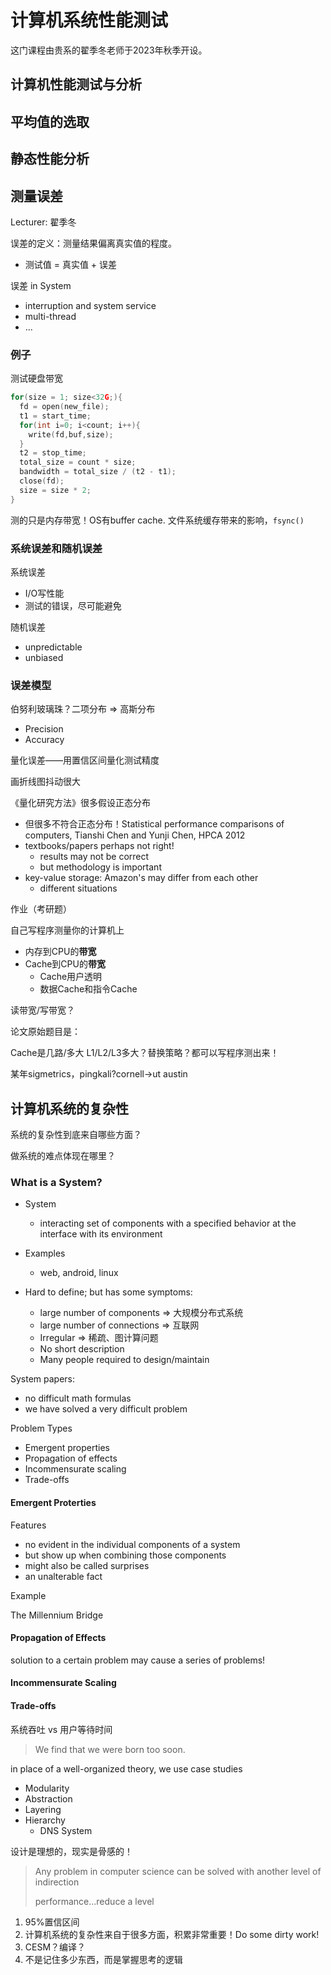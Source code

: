 # 计算机系统性能测试


这门课程由贵系的翟季冬老师于2023年秋季开设。

## 计算机性能测试与分析



## 平均值的选取



## 静态性能分析




## 测量误差
Lecturer: 翟季冬

误差的定义：测量结果偏离真实值的程度。
- 测试值 = 真实值 + 误差

误差 in System
- interruption and system service
- multi-thread
- ...

### 例子
测试硬盘带宽
```c++
for(size = 1; size<32G;){
  fd = open(new_file);
  t1 = start_time;
  for(int i=0; i<count; i++){
    write(fd,buf,size);
  }
  t2 = stop_time;
  total_size = count * size;
  bandwidth = total_size / (t2 - t1);
  close(fd);
  size = size * 2;
}
```
测的只是内存带宽！OS有buffer cache.
文件系统缓存带来的影响，`fsync()`



### 系统误差和随机误差



系统误差
- I/O写性能
- 测试的错误，尽可能避免

随机误差
- unpredictable
- unbiased



### 误差模型

伯努利玻璃珠？二项分布 $\Rightarrow$ 高斯分布

- Precision
- Accuracy

量化误差——用置信区间量化测试精度

画折线图抖动很大





《量化研究方法》很多假设正态分布

+ 但很多不符合正态分布！Statistical performance comparisons of computers, Tianshi Chen and Yunji Chen, HPCA 2012
+ textbooks/papers perhaps not right!
  + results may not be correct
  + but methodology is important
+ key-value storage: Amazon's may differ from each other
  + different situations



作业（考研题）

自己写程序测量你的计算机上

+ 内存到CPU的**带宽**
+ Cache到CPU的**带宽**
  + Cache用户透明
  + 数据Cache和指令Cache

读带宽/写带宽？

论文原始题目是：

Cache是几路/多大 L1/L2/L3多大？替换策略？都可以写程序测出来！

某年sigmetrics，pingkali?cornell->ut austin



## 计算机系统的复杂性



系统的复杂性到底来自哪些方面？

做系统的难点体现在哪里？

### What is a System?

+ System
  + interacting set of components with a specified behavior at the interface with its environment
+ Examples
  + web, android, linux



+ Hard to define; but has some symptoms:
  + large number of components $\Rightarrow$ 大规模分布式系统
  + large number of connections $\Rightarrow$ 互联网
  + Irregular $\Rightarrow$ 稀疏、图计算问题
  + No short description
  + Many people required to design/maintain



System papers:

+ no difficult math formulas
+ we have solved a very difficult problem



Problem Types

+ Emergent properties
+ Propagation of effects
+ Incommensurate scaling
+ Trade-offs

#### Emergent Proterties

Features

+ no evident in the individual components of a system
+ but show up when combining those components
+ might also be called surprises
+ an unalterable fact

Example

The Millennium Bridge



#### Propagation of Effects

solution to a certain problem may cause a series of problems!



#### Incommensurate Scaling



#### Trade-offs

系统吞吐 vs 用户等待时间



> We find that we were born too soon.

in place of a well-organized theory, we use case studies



+ Modularity
+ Abstraction
+ Layering
+ Hierarchy
  + DNS System



设计是理想的，现实是骨感的！

> Any problem in computer science can be solved with another level of indirection
>
> performance...reduce a level







1. 95%置信区间
2. 计算机系统的复杂性来自于很多方面，积累非常重要！Do some dirty work!
3. CESM？编译？
4. 不是记住多少东西，而是掌握思考的逻辑




